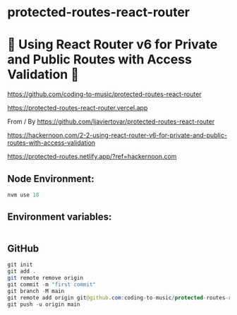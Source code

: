 # protected-routes-react-router

# 🚀 Using React Router v6 for Private and Public Routes with Access Validation 🚀

https://github.com/coding-to-music/protected-routes-react-router

https://protected-routes-react-router.vercel.app

From / By https://github.com/ljaviertovar/protected-routes-react-router

https://hackernoon.com/2-2-using-react-router-v6-for-private-and-public-routes-with-access-validation

https://protected-routes.netlify.app/?ref=hackernoon.com

<!-- <div style="text-align:center;">
  <img src="/images/chakra.jpg" alt="Image" />
  <p><em>Chakra Component Library with Next.js</em></p>
</div> -->

## Node Environment:

```java
nvm use 18
```

## Environment variables:

```java

```

## GitHub

```java
git init
git add .
git remote remove origin
git commit -m "first commit"
git branch -M main
git remote add origin git@github.com:coding-to-music/protected-routes-react-router.git
git push -u origin main
```
